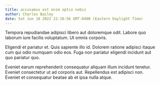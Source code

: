 ```yaml
---
title: accusamus est enim optio nobis
author: Charles Bailey
date: Sat Jun 18 2022 22:16:56 GMT-0400 (Eastern Daylight Time)
---
```

Tempora repudiandae adipisci libero aut doloremque odit. Labore quo laborum iure facilis voluptatum. Ut omnis corporis.

 Eligendi et pariatur et. Quis sapiente illo id. Dolorem ratione adipisci itaque cum qui odio numquam odio eos. Fuga non pariatur eligendi incidunt aut quo pariatur quo.

 Eveniet earum reprehenderit consequatur aliquam illum incidunt tenetur. Eveniet consectetur ut ad corporis aut. Repellendus est adipisci non. Eveniet et consequatur beatae ab et ipsa nulla atque.